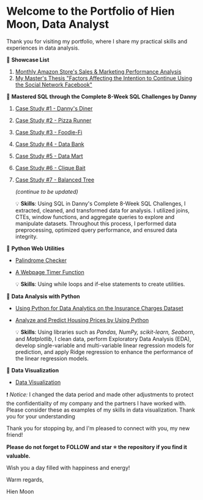 # Welcome to the Portfolio of Hien Moon, Data Analyst
Thank you for visiting my portfolio, where I share my practical skills and experiences in data analysis.

🌻 **Showcase List**
1. [Monthly Amazon Store's Sales & Marketing Performance Analysis](https://github.com/hienmoon1017/amazon-store-sales-marketing-performance-analysis)
2. [My Master's Thesis "Factors Affecting the Intention to Continue Using the Social Network Facebook"](https://github.com/hienmoon1017/master-thesis)


🌻 **Mastered SQL through the Complete 8-Week SQL Challenges by Danny**
1. [Case Study #1 - Danny's Diner](https://github.com/hienmoon1017/8-week-sql-challenges-case-study-1)
2. [Case Study #2 - Pizza Runner](https://github.com/hienmoon1017/8-week-sql-challenges-case-study-2)
3. [Case Study #3 - Foodie-Fi](https://github.com/hienmoon1017/8-week-sql-challenges-case-study-3)
4. [Case Study #4 - Data Bank](https://github.com/hienmoon1017/8-week-sql-challenges-case-study-4)
5. [Case Study #5 - Data Mart](https://github.com/hienmoon1017/8-week-sql-challenges-case-study-5)
6. [Case Study #6 - Clique Bait](https://github.com/hienmoon1017/8-week-sql-challenges-case-study-6)
7. [Case Study #7 - Balanced Tree](https://github.com/hienmoon1017/8-week-sql-challenges-case-study-7)
 
   _(continue to be updated)_
   
   💡 **Skills**: Using SQL in Danny's Complete 8-Week SQL Challenges, I extracted, cleaned, and transformed data for analysis. I utilized joins, CTEs, window functions, and aggregate queries to explore and manipulate datasets. Throughout this process, I performed data preprocessing, optimized query performance, and ensured data integrity.


🌻 **Python Web Utilities**
- [Palindrome Checker](https://github.com/hienmoon1017/python-palindrome-checker)
- [A Webpage Timer Function](https://github.com/hienmoon1017/python-webpage-timer-function)

  💡 **Skills**: Using while loops and if-else statements to create utilities.


🌻 **Data Analysis with Python**
- [Using Python for Data Analytics on the Insurance Charges Dataset](https://github.com/hienmoon1017/python-insurance-charges-dataset)
- [Analyze and Predict Housing Prices by Using Python](https://github.com/hienmoon1017/python-housing-prices)

  💡 **Skills**: Using libraries such as _Pandas, NumPy, scikit-learn, Seaborn_, and _Matplotlib_, I clean data, perform Exploratory Data Analysis (EDA), develop single-variable and multi-variable linear regression models for prediction, and apply Ridge regression to enhance the performance of the linear regression models.


🌻 **Data Visualization**
- [Data Visualization](https://github.com/hienmoon1017/data-visualization)

❗ _Notice:_ I changed the data period and made other adjustments to protect the confidentiality of my company and the partners I have worked with. Please consider these as examples of my skills in data visualization. Thank you for your understanding

Thank you for stopping by, and I'm pleased to connect with you, my new friend!

**Please do not forget to FOLLOW and star ⭐ the repository if you find it valuable.**

Wish you a day filled with happiness and energy!

Warm regards,

Hien Moon
